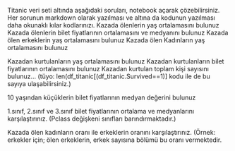 Titanic veri seti altında aşağıdaki soruları, notebook açarak çözebilirsiniz. Her sorunun markdown olarak yazılması ve altına da kodunun yazılması daha okunaklı kılar kodlarınızı.
Kazada ölenlerin yaş ortalamasını bulunuz
Kazada ölenlerin bilet fiyatlarının ortalamasını ve medyanını bulunuz
Kazada ölen erkeklerin yaş ortalamasını bulunuz
Kazada ölen Kadınların yaş ortalamasını bulunuz

Kazadan kurtulanların yaş ortalamasını bulunuz
Kazadan kurtulanların bilet fiyatlarının ortalamasını bulunuz
Kazadan kurtulan toplam kişi sayısını bulunuz… 
(tüyo: len(df_titanic[(df_titanic.Survived==1)]   kodu ile de bu sayıya ulaşabilirsiniz.)

10 yaşından küçüklerin bilet fiyatlarının medyan değerini bulunuz

1.sınıf, 2.sınıf ve 3.sınıf bilet fiyatlarının ortalama ve medyanlarını karşılaştırınız. (Pclass değişkeni sınıfları barındırmaktadır.)

Kazada ölen kadınların oranı ile erkeklerin oranını karşılaştırınız. (Örnek: erkekler için; ölen erkeklerin, erkek sayısına bölümü bu oranı vermektedir.
